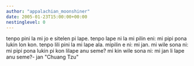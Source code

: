 ```yaml
---
author: "appalachian_moonshiner"
date: 2005-01-23T15:00:00+00:00
nestinglevel: 0
---
```

tenpo pini la mi jo e sitelen pi lape. tenpo lape ni la mi pilin eni: mi pipi pona lukin lon kon. tenpo lili pini la mi lape ala. mipilin e ni: mi jan. mi wile sona ni: mi pipi pona lukin pi kon lilape anu seme? mi kin wile sona ni: mi jan li lape anu seme?- jan "Chuang Tzu"